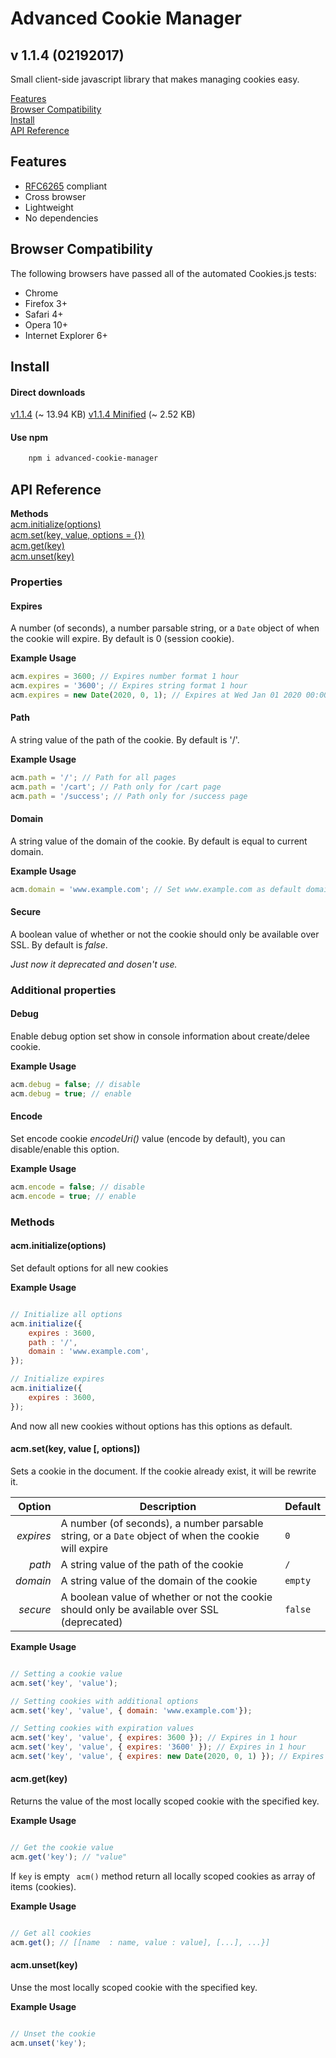 # Advanced Cookie Manager

## v 1.1.4 (02192017)

Small client-side javascript library that makes managing cookies easy.

[Features](#features)  
[Browser Compatibility](#browser-compatibility)  
[Install](#install)  
[API Reference](#api-reference)

## Features
- [RFC6265](http://www.rfc-editor.org/rfc/rfc6265.txt) compliant
- Cross browser
- Lightweight
- No dependencies

## Browser Compatibility
The following browsers have passed all of the automated Cookies.js tests:
- Chrome
- Firefox 3+
- Safari 4+
- Opera 10+
- Internet Explorer 6+

## Install
#### Direct downloads
[v1.1.4](https://raw.githubusercontent.com/evgv/acm/master/src/build/acm.js) (~ 13.94 KB)
[v1.1.4 Minified](https://raw.githubusercontent.com/evgv/acm/master/src/build/acm.min.js) (~ 2.52 KB)

#### Use npm
```bash
    npm i advanced-cookie-manager
```


## API Reference                                                                                                                   

**Methods**  
[acm.initialize(options)](#initialize)  
[acm.set(key, value, options = {})](#set)  
[acm.get(key)](#get)  
[acm.unset(key)](#unset)

### Properties

#### Expires
A number (of seconds), a number parsable string, or a `Date` object of when the cookie will expire. By default is 0 (session cookie).

**Example Usage**
```javascript
acm.expires = 3600; // Expires number format 1 hour
acm.expires = '3600'; // Expires string format 1 hour
acm.expires = new Date(2020, 0, 1); // Expires at Wed Jan 01 2020 00:00:00 GMT+0200
```

#### Path
A string value of the path of the cookie. By default is '/'.

**Example Usage**
```javascript
acm.path = '/'; // Path for all pages
acm.path = '/cart'; // Path only for /cart page
acm.path = '/success'; // Path only for /success page
```

#### Domain
A string value of the domain of the cookie. By default is equal to current domain.

**Example Usage**
```javascript
acm.domain = 'www.example.com'; // Set www.example.com as default domain
```
#### Secure
A boolean value of whether or not the cookie should only be available over SSL. By default is _false_.

_Just now it deprecated and dosen't use._


### Additional properties

#### Debug
Enable debug option set show in console information about create/delee cookie.

**Example Usage**
```javascript
acm.debug = false; // disable
acm.debug = true; // enable
```
#### Encode
Set encode cookie _encodeUri()_ value (encode by default), you can disable/enable this option.

**Example Usage**
```javascript
acm.encode = false; // disable
acm.encode = true; // enable
```

### Methods

#### acm.initialize(options)

Set default options for all new cookies

**Example Usage**
```javascript

// Initialize all options
acm.initialize({
    expires : 3600,
    path : '/',
    domain : 'www.example.com',
});

// Initialize expires
acm.initialize({
    expires : 3600,
});

```
And now all new cookies without options has this options as default.

#### acm.set(key, value [, options])

Sets a cookie in the document. If the cookie already exist, it will be rewrite it.

| Option    | Description                                                                                        | Default     |
| --------: | -------------------------------------------------------------------------------------------------- | ----------- |
| *expires* | A number (of seconds), a number parsable string, or a `Date` object of when the cookie will expire | `0`         |
| *path*    | A string value of the path of the cookie                                                           | `/`         |
| *domain*  | A string value of the domain of the cookie                                                         | `empty`     |
| *secure*  | A boolean value of whether or not the cookie should only be available over SSL  (deprecated)       | `false`     |

**Example Usage**
```javascript

// Setting a cookie value
acm.set('key', 'value');

// Setting cookies with additional options
acm.set('key', 'value', { domain: 'www.example.com'});

// Setting cookies with expiration values
acm.set('key', 'value', { expires: 3600 }); // Expires in 1 hour
acm.set('key', 'value', { expires: '3600' }); // Expires in 1 hour
acm.set('key', 'value', { expires: new Date(2020, 0, 1) }); // Expires at Wed Jan 01 2020 00:00:00 GMT+0200

```

#### acm.get(key)

Returns the value of the most locally scoped cookie with the specified key.

**Example Usage**
```javascript

// Get the cookie value
acm.get('key'); // "value"
```

If `key` is empty ` acm()` method return all locally scoped cookies as array of items (cookies).

**Example Usage**
```javascript

// Get all cookies
acm.get(); // [[name  : name, value : value], [...], ...}]

```  

#### acm.unset(key)

Unse the most locally scoped cookie with the specified key.

**Example Usage**
```javascript

// Unset the cookie
acm.unset('key');
```
